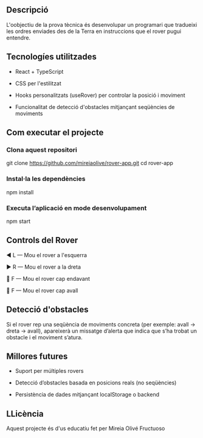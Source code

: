 ## Descripció

L'oobjectiu de la prova tècnica és desenvolupar un programari que tradueixi les ordres enviades des de la Terra en instruccions que el rover pugui entendre.

## Tecnologíes utilitzades

- React + TypeScript

- CSS per l'estilitzat

- Hooks personalitzats (useRover) per controlar la posició i moviment

- Funcionalitat de detecció d'obstacles mitjançant seqüències de moviments

## Com executar el projecte

### Clona aquest repositori
git clone https://github.com/mireiaolive/rover-app.git
cd rover-app

### Instal·la les dependències
npm install

### Executa l’aplicació en mode desenvolupament
npm start

## Controls del Rover
◀️ L — Mou el rover a l'esquerra

▶️ R — Mou el rover a la dreta

🔼 F — Mou el rover cap endavant

🔽 F — Mou el rover cap avall

## Detecció d'obstacles
Si el rover rep una seqüència de moviments concreta (per exemple: avall → dreta → avall), apareixerà un missatge d’alerta que indica que s’ha trobat un obstacle i el moviment s’atura.

## Millores futures
- Suport per múltiples rovers
  
- Detecció d’obstacles basada en posicions reals (no seqüències)
  
- Persistència de dades mitjançant localStorage o backend

## LLicència
Aquest projecte és d'us educatiu fet per Mireia Olivé Fructuoso



